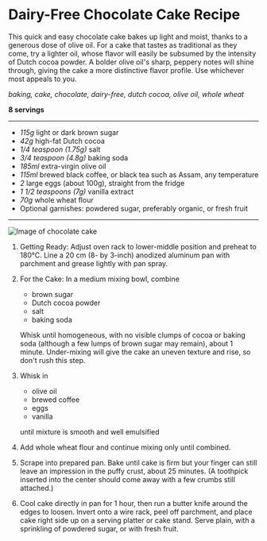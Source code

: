 # Dairy-Free Chocolate Cake Recipe

This quick and easy chocolate cake bakes up light and moist, thanks to a generous dose of olive oil. For a cake that tastes as traditional as they come, try a lighter oil, whose flavor will easily be subsumed by the intensity of Dutch cocoa powder. A bolder olive oil's sharp, peppery notes will shine through, giving the cake a more distinctive flavor profile. Use whichever most appeals to you.

*baking, cake, chocolate, dairy-free, dutch cocoa, olive oil, whole wheat*

**8 servings**

---

- *115g* light or dark brown sugar
- *42g* high-fat Dutch cocoa
- *1/4 teaspoon (1.75g)* salt
- *3/4 teaspoon (4.8g)* baking soda
- *185ml* extra-virgin olive oil
- *115ml* brewed black coffee, or black tea such as Assam, any temperature
- *2* large eggs (about 100g), straight from the fridge
- *1 1/2 teaspoons (7g)* vanilla extract 
- *70g* whole wheat flour 
- Optional garnishes: powdered sugar, preferably organic, or fresh fruit

---

![Image of chocolate cake](https://www.seriouseats.com/2019/03/20190227-chocolate-olive-oil-cake-vicky-wasik-17.jpg)

1. Getting Ready: Adjust oven rack to lower-middle position and preheat to 180°C. Line a 20 cm (8- by 3-inch) anodized aluminum pan with parchment and grease lightly with pan spray.
2. For the Cake: In a medium mixing bowl, combine 
   * brown sugar
   * Dutch cocoa powder
   * salt
   * baking soda

   Whisk until homogeneous, with no visible clumps of cocoa or baking soda (although a few lumps of brown sugar may remain), about 1 minute. Under-mixing will give the cake an uneven texture and rise, so don't rush this step.
3. Whisk in 
   * olive oil
   * brewed coffee
   * eggs
   * vanilla

   until mixture is smooth and well emulsified
4. Add whole wheat flour and continue mixing only until combined. 
4. Scrape into prepared pan. Bake until cake is firm but your finger can still leave an impression in the puffy crust, about 25 minutes. (A toothpick inserted into the center should come away with a few crumbs still attached.)
4. Cool cake directly in pan for 1 hour, then run a butter knife around the edges to loosen. Invert onto a wire rack, peel off parchment, and place cake right side up on a serving platter or cake stand.
   Serve plain, with a sprinkling of powdered sugar, or with fresh fruit.
